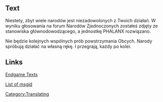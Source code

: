 ## Text

Niestety, zbyt wiele narodów jest niezadowolonych z Twoich działań. W
wyniku głosowania na forum Narodów Zjednoczonych zostałeś zdjęty ze
stanowiska głównodowodzącego, a jednostkę PHALANX rozwiązano.

Nie będzie kolejnych wspólnych prób powstrzymania Obcych. Narody
spróbują działać na własną rękę. I przegrają, każdy po kolei.

## Links

[Endgame Texts](Endgame_Texts "wikilink")

[List of msgid](list_of_msgid/Campaigns "wikilink")

[Category:Translating](Category:Translating "wikilink")